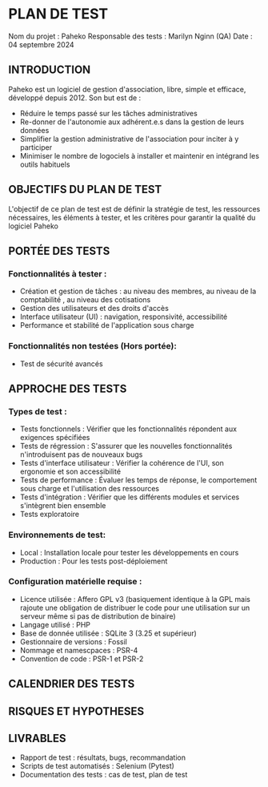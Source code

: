 # PLAN DE TEST

Nom du projet : Paheko
Responsable des tests : Marilyn Nginn (QA)
Date : 04 septembre 2024

## INTRODUCTION
Paheko est un logiciel de gestion d'association, libre, simple et efficace, développé depuis 2012. Son but est de :
- Réduire le temps passé sur les tâches administratives
- Re-donner de l'autonomie aux adhérent.e.s dans la gestion de leurs données
- Simplifier la gestion administrative de l'association pour inciter à y participer
- Minimiser le nombre de logociels à installer et maintenir en intégrand les outils habituels

## OBJECTIFS DU PLAN DE TEST
L'objectif de ce plan de test est de définir la stratégie de test, les ressources nécessaires, les éléments à tester, et les critères pour garantir la qualité du logiciel Paheko

## PORTÉE DES TESTS
### Fonctionnalités à tester :
- Création et gestion de tâches : au niveau des membres, au niveau de la comptabilité , au niveau des cotisations
- Gestion des utilisateurs et des droits d'accès
- Interface utilisateur (UI) : navigation, responsivité, accessibilité
- Performance et stabilité de l'application sous charge

### Fonctionnalités non testées (Hors portée):
- Test de sécurité avancés

## APPROCHE DES TESTS
### Types de test :
- Tests fonctionnels : Vérifier que les fonctionnalités répondent aux exigences spécifiées
- Tests de régression : S'assurer que les nouvelles fonctionnalités n'introduisent pas de nouveaux bugs
- Tests d'interface utilisateur : Vérifier la cohérence de l'UI, son ergonomie et son accessibilité
- Tests de performance : Évaluer les temps de réponse, le comportement sous charge et l'utilisation des ressources
- Tests d'intégration : Vérifier que les différents modules et services s'intègrent bien ensemble
- Tests exploratoire

### Environnements de test:
- Local : Installation locale pour tester les développements en cours
- Production : Pour les tests post-déploiement

### Configuration matérielle requise  :
- Licence utilisée : Affero GPL v3 (basiquement identique à la GPL mais rajoute une obligation de distribuer le code pour une utilisation sur un serveur même si pas de distribution de binaire)
- Langage utilisé : PHP
- Base de donnée utilisée : SQLite 3 (3.25 et supérieur)
- Gestionnaire de versions : Fossil
- Nommage et namescpaces : PSR-4
- Convention de code : PSR-1 et PSR-2

## CALENDRIER DES TESTS

## RISQUES ET HYPOTHESES

## LIVRABLES
- Rapport de test : résultats, bugs, recommandation
- Scripts de test automatisés : Selenium (Pytest)
- Documentation des tests : cas de test, plan de test